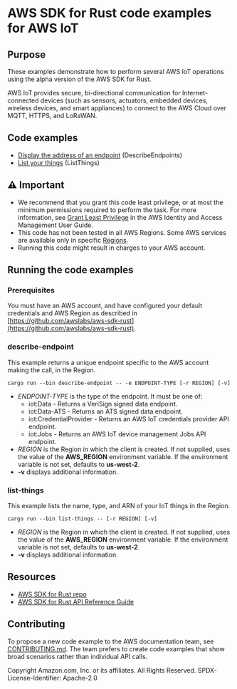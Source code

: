 # AWS SDK for Rust code examples for AWS IoT

## Purpose

These examples demonstrate how to perform several AWS IoT operations using the alpha version of the AWS SDK for Rust.

AWS IoT provides secure, bi-directional communication for Internet-connected devices (such as sensors, actuators, embedded devices, wireless devices, and smart appliances) to connect to the AWS Cloud over MQTT, HTTPS, and LoRaWAN.

## Code examples

- [Display the address of an endpoint](src/bin/describe-endpoints.rs) (DescribeEndpoints)
- [List your things](src/bin/list-things.rs) (ListThings)

## ⚠ Important

- We recommend that you grant this code least privilege, 
  or at most the minimum permissions required to perform the task.
  For more information, see
  [Grant Least Privilege](https://docs.aws.amazon.com/IAM/latest/UserGuide/best-practices.html#grant-least-privilege)
  in the AWS Identity and Access Management User Guide.
- This code has not been tested in all AWS Regions.
  Some AWS services are available only in specific
  [Regions](https://aws.amazon.com/about-aws/global-infrastructure/regional-product-services).
- Running this code might result in charges to your AWS account.

## Running the code examples

### Prerequisites

You must have an AWS account, and have configured your default credentials and AWS Region as described in [https://github.com/awslabs/aws-sdk-rust](https://github.com/awslabs/aws-sdk-rust).

### describe-endpoint

This example returns a unique endpoint specific to the AWS account making the call, in the Region.

`cargo run --bin describe-endpoint -- -e ENDPOINT-TYPE [-r REGION] [-v]`

- _ENDPOINT-TYPE_ is the type of the endpoint. It must be one of:
  - iot:Data - Returns a VeriSign signed data endpoint.
  - iot:Data-ATS - Returns an ATS signed data endpoint.
  - iot:CredentialProvider - Returns an AWS IoT credentials provider API endpoint.
  - iot:Jobs - Returns an AWS IoT device management Jobs API endpoint.
- _REGION_ is the Region in which the client is created.
  If not supplied, uses the value of the __AWS_REGION__ environment variable.
  If the environment variable is not set, defaults to __us-west-2__.
- __-v__ displays additional information.

### list-things

This example lists the name, type, and ARN of your IoT things in the Region. 

`cargo run --bin list-things -- [-r REGION] [-v]`

- _REGION_ is the Region in which the client is created.
  If not supplied, uses the value of the __AWS_REGION__ environment variable.
  If the environment variable is not set, defaults to __us-west-2__.
- __-v__ displays additional information.

## Resources

- [AWS SDK for Rust repo](https://github.com/awslabs/aws-sdk-rust)
- [AWS SDK for Rust API Reference Guide](https://awslabs.github.io/aws-sdk-rust/aws_sdk_config/index.html) 

## Contributing

To propose a new code example to the AWS documentation team, 
see [CONTRIBUTING.md](https://github.com/awsdocs/aws-doc-sdk-examples/blob/master/CONTRIBUTING.md). 
The team prefers to create code examples that show broad scenarios rather than individual API calls.

Copyright Amazon.com, Inc. or its affiliates. All Rights Reserved. SPDX-License-Identifier: Apache-2.0